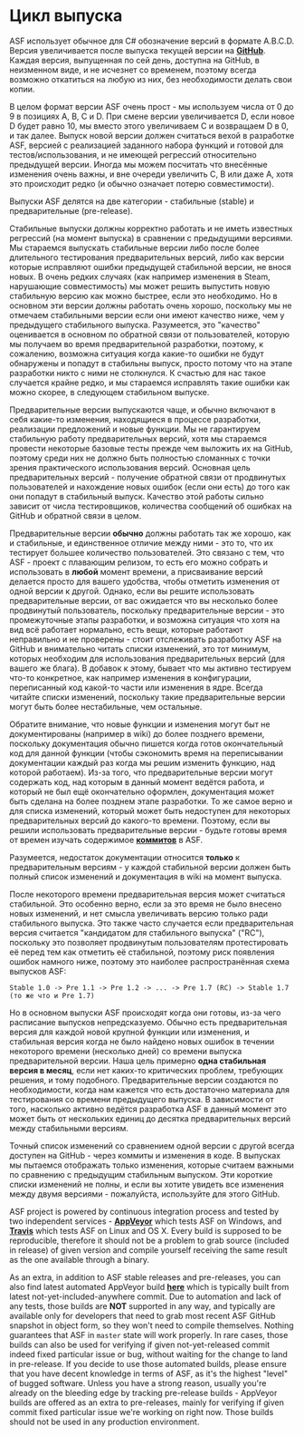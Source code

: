 # Цикл выпуска

ASF использует обычное для C# обозначение версий в формате A.B.C.D. Версия увеличивается после выпуска текущей версии на **[GitHub](https://github.com/JustArchiNET/ArchiSteamFarm/releases)**. Каждая версия, выпущенная по сей день, доступна на GitHub, в неизменном виде, и не исчезнет со временем, поэтому всегда возможно откатиться на любую из них, без необходимости делать свои копии.

В целом формат версии ASF очень прост - мы используем числа от 0 до 9 в позициях A, B, C и D. При смене версии увеличивается D, если новое D будет равно 10, мы вместо этого увеличиваем C и возвращаем D в 0, и так далее. Выпуск новой версии должен считаться вехой в разработке ASF, версией с реализацией заданного набора функций и готовой для тестов/использования, и не имеющей регрессий относительно предыдущей версии. Иногда мы можем посчитать что внесённые изменения очень важны, и вне очереди увеличить C, B или даже A, хотя это происходит редко (и обычно означает потерю совместимости).

Выпуски ASF делятся на две категории - стабильные (stable) и предварительные (pre-release).

Стабильные выпуски должны корректно работать и не иметь известных регрессий (на момент выпуска) в сравнении с предыдущими версиями. Мы стараемся выпускать стабильные версии либо после более длительного тестирования предварительных версий, либо как версии которые исправляют ошибки предыдущей стабильной версии, не внося новых. В очень редких случаях (как например изменения в Steam, нарушающие совместимость) мы может решить выпустить новую стабильную версию как можно быстрее, если это необходимо. Но в основном эти версии должны работать очень хорошо, поскольку мы не отмечаем стабильными версии если они имеют качество ниже, чем у предыдущего стабильного выпуска. Разумеется, это "качество" оценивается в основном по обратной связи от пользователей, которую мы получаем во время предварительной разработки, поэтому, к сожалению, возможна ситуация когда какие-то ошибки не будут обнаружены и попадут в стабильны выпуск, просто потому что на этапе разработки никто с ними не столкнулся. К счастью для нас такое случается крайне редко, и мы стараемся исправлять такие ошибки как можно скорее, в следующем стабильном выпуске.

Предварительные версии выпускаются чаще, и обычно включают в себя какие-то изменения, находящиеся в процессе разработки, реализации предложений и новые функции. Мы не гарантируем стабильную работу предварительных версий, хотя мы стараемся провести некоторые базовые тесты прежде чем выложить их на GitHub, поэтому среди них не должно быть полностью сломанных с точки зрения практического использования версий. Основная цель предварительных версий - получение обратной связи от продвинутых пользователей и нахождение новых ошибок (если они есть) до того как они попадут в стабильный выпуск. Качество этой работы сильно зависит от числа тестировщиков, количества сообщений об ошибках на GitHub и обратной связи в целом.

Предварительные версии **обычно** должны работать так же хорошо, как и стабильные, и единственное отличие между ними - это то, что их тестирует большее количество пользователей. Это связано с тем, что ASF - проект с плавающим релизом, то есть его можно собрать и использовать в **любой** момент времени, а присваивание версий делается просто для вашего удобства, чтобы отметить изменения от одной версии к другой. Однако, если вы решите использовать предварительные версии, от вас ожидается что вы несколько более продвинутый пользователь, поскольку предварительные версии - это промежуточные этапы разработки, и возможна ситуация что хотя на вид всё работает нормально, есть вещи, которые работают неправильно и не проверены - стоит отслеживать разработку ASF на GitHub и внимательно читать списки изменений, это тот минимум, которых необходим для использования предварительных версий (для вашего же блага). В добавок к этому, бывает что мы активно тестируем что-то конкретное, как например изменения в конфигурации, переписанный код какой-то части или изменения в ядре. Всегда читайте списки изменений, поскольку такие предварительные версии могут быть более нестабильные, чем остальные.

Обратите внимание, что новые функции и изменения могут быт не документированы (например в wiki) до более позднего времени, поскольку документация обычно пишется когда готов окончательный код для данной функции (чтобы сэкономить время на переписывании документации каждый раз когда мы решим изменить функцию, над которой работаем). Из-за того, что предварительные версии могут содержать код, над которым в данный момент ведётся работа, и который не был ещё окончательно оформлен, документация может быть сделана на более позднем этапе разработки. То же самое верно и для списка изменений, который может быть недоступен для некоторых предварительных версий до какого-то времени. Поэтому, если вы решили использовать предварительные версии - будьте готовы время от времен изучать содержимое **[коммитов](https://github.com/JustArchiNET/ArchiSteamFarm/commits/master)** в ASF.

Разумеется, недостаток документации относится **только** к предварительным версиям - у каждой стабильной версии должен быть полный список изменений и документация в wiki на момент выпуска.

После некоторого времени предварительная версия может считаться стабильной. Это особенно верно, если за это время не было внесено новых изменений, и нет смысла увеличивать версию только ради стабильного выпуска. Это также часто случается если предварительная версия считается "кандидатом для стабильного выпуска" ("RC"), поскольку это позволяет продвинутым пользователям протестировать её перед тем как отметить её стабильной, поэтому риск появления ошибок намного ниже, поэтому это наиболее распространённая схема выпусков ASF:

    Stable 1.0 -> Pre 1.1 -> Pre 1.2 -> ... -> Pre 1.7 (RC) -> Stable 1.7 (то же что и Pre 1.7)
    

Но в основном выпуски ASF происходят когда они готовы, из-за чего расписание выпусков непредсказуемо. Обычно есть предварительная версия для каждой новой крупной функции или изменения, и стабильная версия когда не было найдено новых ошибок в течении некоторого времени (несколько дней) со времени выпуска предварительной версии. Наша цель примерно **одна стабильная версия в месяц**, если нет каких-то критических проблем, требующих решения, и тому подобного. Предварительные версии создаются по необходимости, когда нам кажется что есть достаточно материала для тестирования со времени предыдущего выпуска. В зависимости от того, насколько активно ведётся разработка ASF в данный момент это может быть от нескольких единиц до десятка предварительных версий между стабильными версиям.

Точный список изменений со сравнением одной версии с другой всегда доступен на GitHub - через коммиты и изменения в коде. В выпусках мы пытаемся отображать только изменения, которые считаем важными по сравнению с предыдущим стабильным выпуском. Эти короткие списки изменений не полны, и если вы хотите увидеть все изменения между двумя версиями - пожалуйста, используйте для этого GitHub.

ASF project is powered by continuous integration process and tested by two independent services - **[AppVeyor](https://ci.appveyor.com/project/JustArchi/ArchiSteamFarm)** which tests ASF on Windows, and **[Travis](https://travis-ci.com/JustArchiNET/ArchiSteamFarm)** which tests ASF on Linux and OS X. Every build is supposed to be reproducible, therefore it should not be a problem to grab source (included in release) of given version and compile yourself receiving the same result as the one available through a binary.

As an extra, in addition to ASF stable releases and pre-releases, you can also find latest automated AppVeyor build **[here](https://ci.appveyor.com/project/JustArchi/ArchiSteamFarm)** which is typically built from latest not-yet-included-anywhere commit. Due to automation and lack of any tests, those builds are **NOT** supported in any way, and typically are available only for developers that need to grab most recent ASF GitHub snapshot in object form, so they won't need to compile themselves. Nothing guarantees that ASF in `master` state will work properly. In rare cases, those builds can also be used for verifying if given not-yet-released commit indeed fixed particular issue or bug, without waiting for the change to land in pre-release. If you decide to use those automated builds, please ensure that you have decent knowledge in terms of ASF, as it's the highest "level" of bugged software. Unless you have a strong reason, usually you're already on the bleeding edge by tracking pre-release builds - AppVeyor builds are offered as an extra to pre-releases, mainly for verifying if given commit fixed particular issue we're working on right now. Those builds should not be used in any production environment.